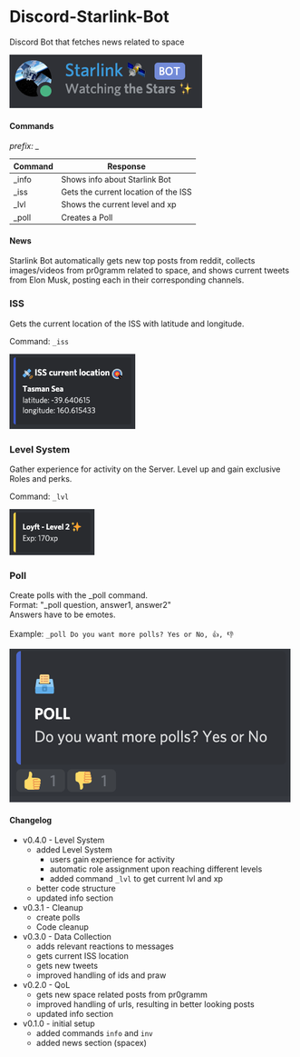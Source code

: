 # Discord-Starlink-Bot
Discord Bot that fetches news related to space

![Starlink Bot Profile Picture](images/github_starlink.png?raw=true "Title")

#### Commands

*prefix: _*

Command | Response
------- | --------
_info   | Shows info about Starlink Bot
_iss    | Gets the current location of the ISS
_lvl    | Shows the current level and xp
_poll   | Creates a Poll

#### News

Starlink Bot automatically gets new top posts from reddit, collects images/videos from pr0gramm related to space, and shows current tweets from Elon Musk, posting each in their corresponding channels.

### ISS

Gets the current location of the ISS with latitude and longitude.

Command: `_iss`

![Starlink Bot ISS example](images/github_starlink_iss.png?raw=true "Title")


### Level System

Gather experience for activity on the Server. Level up and gain exclusive Roles and perks.

Command: `_lvl`

![Starlink Bot ISS example](images/github_starlink_lvl.png?raw=true "Title")

### Poll

Create polls with the _poll command.\
Format: "_poll question, answer1, answer2"\
Answers have to be emotes.\
\
Example: `_poll Do you want more polls? Yes or No, 👍, 👎`

![Starlink Bot Poll example](images/github_starlink_poll.png?raw=true "Title")

#### Changelog
- v0.4.0 - Level System
  - added Level System
    - users gain experience for activity
    - automatic role assignment upon reaching different levels
    - added command `_lvl` to get current lvl and xp
  - better code structure
  - updated info section
- v0.3.1 - Cleanup
  - create polls
  - Code cleanup
- v0.3.0 - Data Collection
  - adds relevant reactions to messages
  - gets current ISS location
  - gets new tweets
  - improved handling of ids and praw
- v0.2.0 - QoL
  - gets new space related posts from pr0gramm
  - improved handling of urls, resulting in better looking posts
  - updated info section
- v0.1.0 - initial setup
  - added commands `info` and `inv`
  - added news section (spacex)
